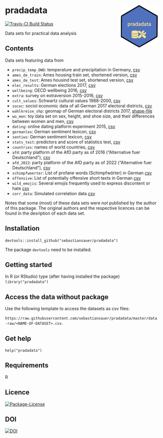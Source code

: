 
<!-- README.md is generated from README.Rmd. Please edit that file and NOT the md file. -->

# pradadata <img src='div/logo.png' align="right" height="139"/>

<!-- badges: start -->

[![Travis-CI Build
Status](https://travis-ci.org/sebastiansauer/pradadata.svg?branch=master)](https://travis-ci.org/sebastiansauer/pradadata)

<!-- badges: end -->

Data sets for practical data analysis

## Contents

Data sets featuring data from

- `precip_temp_DWD`: temperature and precipitation in Germany,
  [csv](https://raw.githubusercontent.com/sebastiansauer/pradadata/master/data-raw/precip_temp_DWD.csv)
- `ames_de_train`: Ames housing train set, shortened version,
  [csv](https://raw.githubusercontent.com/sebastiansauer/pradadata/master/data-raw/ames_de_train.csv)
- `ames_de_test`: Ames housind test set, shortened version,
  [csv](https://raw.githubusercontent.com/sebastiansauer/pradadata/master/data-raw/ames_de_test.csv)
- `elec_results`: German elections 2017,
  [csv](https://raw.githubusercontent.com/sebastiansauer/pradadata/master/data-raw/elec_results.csv)
- `wellbeing`: OECD wellbeing 2016,
  [csv](https://raw.githubusercontent.com/sebastiansauer/pradadata/master/data-raw/wellbeing.csv)
- `extra`: survey on extraversion 2015-2016,
  [csv](https://raw.githubusercontent.com/sebastiansauer/pradadata/master/data-raw/extra.csv)
- `cult_values`: Schwartz cultural values 1988-2000,
  [csv](https://raw.githubusercontent.com/sebastiansauer/pradadata/master/data-raw/cult_values.csv)
- `socec`: sociol economic data of all German 2017 electoral districts,
  [csv](https://raw.githubusercontent.com/sebastiansauer/pradadata/master/data-raw/socec.csv)
- `wahlkreise_shp`: geomap of German electoral districts 2017,
  [shape-file]()
- `wo_men`: toy data set on sex, height, and shoe size, and their
  differences between women and men,
  [csv](https://raw.githubusercontent.com/sebastiansauer/pradadata/master/data-raw/wo_men.csv)
- `dating`: online dating platform experiment 2015,
  [csv](https://raw.githubusercontent.com/sebastiansauer/pradadata/master/data-raw/dating.csv)
- `germanlex`: German sentiment lexicon,
  [csv](https://raw.githubusercontent.com/sebastiansauer/pradadata/master/data-raw/germanlex.csv)
- `sentiws`: German sentiment lexicon,
  [csv](https://raw.githubusercontent.com/sebastiansauer/pradadata/master/data-raw/sentiws.csv)
- `stats_test`: predictors and score of statistics test,
  [csv](https://github.com/sebastiansauer/pradadata/blob/master/data-raw/stats_test.csv)
- `countries`: names of world countries,
  [csv](https://raw.githubusercontent.com/sebastiansauer/pradadata/master/data-raw/countries.csv)
- `afd`: party platform of the AfD party as of 2016 (“Alternative fuer
  Deutschland”),
  [csv](https://raw.githubusercontent.com/sebastiansauer/pradadata/master/data-raw/afd.csv)
- `afd_2022`: party platform of the AfD party as of 2022 (“Alternative
  fuer Deutschland”),
  [csv](https://raw.githubusercontent.com/sebastiansauer/pradadata/master/data-raw/afd_2022.csv)
- `schimpfwoerter`: List of profane words (Schimpfwörter) in German
  [csv](https://raw.githubusercontent.com/sebastiansauer/pradadata/master/data-raw/schimpfwoerter.csv)
- `offensive`: List of potentially offensive short texts in German
  [csv](https://raw.githubusercontent.com/sebastiansauer/pradadata/master/data-raw/offensive.csv)
- `wild_emojis`: Several emojis frequently used to express discontent or
  hate
  [csv](https://raw.githubusercontent.com/sebastiansauer/pradadata/master/data-raw/wild_emojis.csv)
- `corr_data`: Simulated correlation data
  [csv](https://raw.githubusercontent.com/sebastiansauer/pradadata/master/data-raw/corr-data.csv)

Notes that some (most) of these data sets were *not* published by the
author of this package. The original authors and the respective licences
can be found in the desription of each data set.

## Installation

`devtools::install_github("sebastiansauer/pradadata")`

The package `devtools` need to be installed.

## Getting started

In R (or RStudio) type (after having installed the package)
`library("pradadata")`

## Access the data without package

Use the following template to access the datasets as csv files:

`https://raw.githubusercontent.com/sebastiansauer/pradadata/master/data-raw/<NAME-OF-DATASET>.csv`.

## Get help

`help("pradadata")`

## Requirements

R

## Licence

[![Package-License](http://img.shields.io/badge/license-GPL--3-brightgreen.svg?style=flat)](http://www.gnu.org/licenses/gpl-3.0.html)

## DOI

[![DOI](https://zenodo.org/badge/109450408.svg)](https://zenodo.org/badge/latestdoi/109450408)
